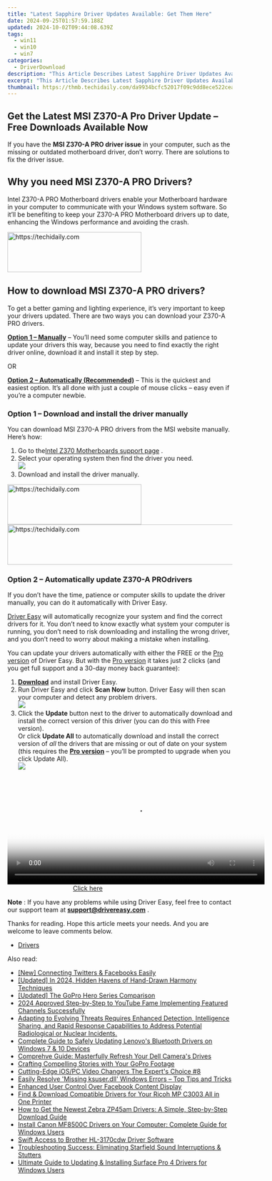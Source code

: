 ```yaml
---
title: "Latest Sapphire Driver Updates Available: Get Them Here"
date: 2024-09-25T01:57:59.188Z
updated: 2024-10-02T09:44:08.639Z
tags:
  - win11
  - win10
  - win7
categories:
  - DriverDownload
description: "This Article Describes Latest Sapphire Driver Updates Available: Get Them Here"
excerpt: "This Article Describes Latest Sapphire Driver Updates Available: Get Them Here"
thumbnail: https://thmb.techidaily.com/da9934bcfc52017f09c9dd8ece522ceaa1a0b25522700613f88aea37d088bc1d.jpg
---
```


## Get the Latest MSI Z370-A Pro Driver Update – Free Downloads Available Now

If you have the **MSI Z370-A PRO driver issue** in your computer, such as the missing or outdated motherboard driver, don’t worry. There are solutions to fix the driver issue.

## Why you need MSI Z370-A PRO Drivers?

 Intel Z370-A PRO Motherboard drivers enable your Motherboard hardware in your computer to communicate with your Windows system software. So it’ll be benefiting to keep your Z370-A PRO Motherboard drivers up to date, enhancing the Windows performance and avoiding the crash.

<!-- affiliate ads begin -->
<a href="https://laganoo.pxf.io/c/5597632/1484940/16446" target="_top" id="1484940">
  <img src="//a.impactradius-go.com/display-ad/16446-1484940" border="0" alt="https://techidaily.com" width="300" height="90"/>
</a>
<img height="0" width="0" src="https://laganoo.pxf.io/i/5597632/1484940/16446" style="position:absolute;visibility:hidden;" border="0" />
<!-- affiliate ads end -->

## How to download MSI Z370-A PRO drivers?

 To get a better gaming and lighting experience, it’s very important to keep your drivers updated. There are two ways you can download your Z370-A PRO drivers.

**[Option 1 – Manually](https://tools.techidaily.com/drivereasy/download/)**  – You’ll need some computer skills and patience to update your drivers this way, because you need to find exactly the right driver online, download it and install it step by step.

OR

**[Option 2 – Automatically (Recommended)](https://www.drivereasy.com/knowledge/download-msi-z370-a-pro-drivers/#op2)**  – This is the quickest and easiest option. It’s all done with just a couple of mouse clicks – easy even if you’re a computer newbie.

### **Option 1 –** **Download and install the driver manually**

 You can download MSI Z370-A PRO drivers from the MSI website manually.  
 Here’s how:

1. Go to the[Intel Z370 Motherboards support page](https://www.msi.com/Motherboard/support/Z370-A-PRO#down-driver) .
2. Select your operating system then find the driver you need.  
![](https://images.drivereasy.com/wp-content/uploads/2019/08/z370-2.jpg)
3. Download and install the driver manually.

<!-- affiliate ads begin -->
<a href="https://aligracehair.sjv.io/c/5597632/2006941/19272" target="_top" id="2006941">
  <img src="//a.impactradius-go.com/display-ad/19272-2006941" border="0" alt="https://techidaily.com" width="300" height="90"/>
</a>
<img height="0" width="0" src="https://aligracehair.sjv.io/i/5597632/2006941/19272" style="position:absolute;visibility:hidden;" border="0" />
<!-- affiliate ads end -->

<!-- affiliate ads begin -->
<a href="https://unicoeye.pxf.io/c/5597632/2134241/18498" target="_top" id="2134241">
  <img src="//a.impactradius-go.com/display-ad/18498-2134241" border="0" alt="https://techidaily.com" width="728" height="90"/>
</a>
<img height="0" width="0" src="https://unicoeye.pxf.io/i/5597632/2134241/18498" style="position:absolute;visibility:hidden;" border="0" />
<!-- affiliate ads end -->

### **Option 2 – Automatically update** Z370-A PRO**drivers**

 If you don’t have the time, patience or computer skills to update the driver manually, you can do it automatically with Driver Easy.

[Driver Easy](https://tools.techidaily.com/drivereasy/download/) will automatically recognize your system and find the correct drivers for it. You don’t need to know exactly what system your computer is running, you don’t need to risk downloading and installing the wrong driver, and you don’t need to worry about making a mistake when installing.

 You can update your drivers automatically with either the FREE or the [Pro version](https://tools.techidaily.com/drivereasy/download/) of Driver Easy. But with the [Pro version](https://tools.techidaily.com/drivereasy/download/) it takes just 2 clicks (and you get full support and a 30-day money back guarantee):

1. **[Download](https://tools.techidaily.com/drivereasy/download/)**  and install Driver Easy.
2. Run Driver Easy and click **Scan Now** button. Driver Easy will then scan your computer and detect any problem drivers.  
![](https://images.drivereasy.com/wp-content/uploads/2019/08/NVIDIA-18.jpg)
3. Click the **Update** button next to the driver to automatically download and install the correct version of this driver (you can do this with Free version).  
 Or click **Update All** to automatically download and install the correct version of _all_ the drivers that are missing or out of date on your system (this requires the **[Pro version](https://tools.techidaily.com/drivereasy/download/)**  – you’ll be prompted to upgrade when you click Update All).  
![](https://images.drivereasy.com/wp-content/uploads/2019/08/NVIDIA-Geoforce.jpg)

<!-- affiliate ads begin -->
<span id="1982596">
					<video width="576" height="240" style="cursor:pointer"
           poster="//a.impactradius-go.com/display-clicktoplayimage/1982596.png"
           onclick="if(!this.playClicked){this.play();this.setAttribute('controls',true);this.playClicked=true;}">
	   <source src="//a.impactradius-go.com/display-ad/22993-1982596">
	   <img src="//a.impactradius-go.com/display-clicktoplayimage/1982596.png" style="border: none; height: 100%; width: 100%; object-fit: contain">
	</video>
	<div style="width:360px;text-align:center"><a href="javascript:window.open(decodeURIComponent('https%3A%2F%2Fhomestyler.sjv.io%2Fc%2F5597632%2F1982596%2F22993'), '_blank');void(0);">Click here</a></div>
</span>
<img height="0" width="0" src="https://imp.pxf.io/i/5597632/1982596/22993" style="position:absolute;visibility:hidden;" border="0" />
<!-- affiliate ads end -->

**Note** : If you have any problems while using Driver Easy, feel free to contact our support team at **[support@drivereasy.com](https://tools.techidaily.com/drivereasy/download/)**  .

 Thanks for reading. Hope this article meets your needs. And you are welcome to leave comments below.

* [Drivers](https://tools.techidaily.com/drivereasy/download/)

<ins class="adsbygoogle"
     style="display:block"
     data-ad-format="autorelaxed"
     data-ad-client="ca-pub-7571918770474297"
     data-ad-slot="1223367746"></ins>

<ins class="adsbygoogle"
     style="display:block"
     data-ad-client="ca-pub-7571918770474297"
     data-ad-slot="8358498916"
     data-ad-format="auto"
     data-full-width-responsive="true"></ins>

<span class="atpl-alsoreadstyle">Also read:</span>
<div><ul>
<li><a href="https://facebook-clips.techidaily.com/new-connecting-twitters-and-facebooks-easily/"><u>[New] Connecting Twitters & Facebooks Easily</u></a></li>
<li><a href="https://fox-hovers.techidaily.com/updated-in-2024-hidden-havens-of-hand-drawn-harmony-techniques/"><u>[Updated] In 2024, Hidden Havens of Hand-Drawn Harmony Techniques</u></a></li>
<li><a href="https://some-approaches.techidaily.com/updated-the-gopro-hero-series-comparison/"><u>[Updated] The GoPro Hero Series Comparison</u></a></li>
<li><a href="https://youtube-docs.techidaily.com/approved-step-by-step-to-youtube-fame-implementing-featured-channels-successfully/"><u>2024 Approved Step-by-Step to YouTube Fame Implementing Featured Channels Successfully</u></a></li>
<li><a href="https://hardware-help.techidaily.com/adapting-to-evolving-threats-requires-enhanced-detection-intelligence-sharing-and-rapid-response-capabilities-to-address-potential-radiological-or-nuclear-i247/"><u>Adapting to Evolving Threats Requires Enhanced Detection, Intelligence Sharing, and Rapid Response Capabilities to Address Potential Radiological or Nuclear Incidents.</u></a></li>
<li><a href="https://hardware-help.techidaily.com/complete-guide-to-safely-updating-lenovos-bluetooth-drivers-on-windows-7-and-10-devices/"><u>Complete Guide to Safely Updating Lenovo's Bluetooth Drivers on Windows 7 & 10 Devices</u></a></li>
<li><a href="https://hardware-help.techidaily.com/comprehve-guide-masterfully-refresh-your-dell-cameras-drives/"><u>Comprehve Guide: Masterfully Refresh Your Dell Camera's Drives</u></a></li>
<li><a href="https://extra-information.techidaily.com/crafting-compelling-stories-with-your-gopro-footage/"><u>Crafting Compelling Stories with Your GoPro Footage</u></a></li>
<li><a href="https://extra-information.techidaily.com/cutting-edge-iospc-video-changers-the-experts-choice-8/"><u>Cutting-Edge iOS/PC Video Changers The Expert's Choice #8</u></a></li>
<li><a href="https://technical-tips.techidaily.com/easily-resolve-missing-ksuserdll-windows-errors-top-tips-and-tricks/"><u>Easily Resolve 'Missing ksuser.dll' Windows Errors – Top Tips and Tricks</u></a></li>
<li><a href="https://facebook.techidaily.com/enhanced-user-control-over-facebook-content-display/"><u>Enhanced User Control Over Facebook Content Display</u></a></li>
<li><a href="https://hardware-help.techidaily.com/find-and-download-compatible-drivers-for-your-ricoh-mp-c3003-all-in-one-printer/"><u>Find & Download Compatible Drivers for Your Ricoh MP C3003 All in One Printer</u></a></li>
<li><a href="https://hardware-help.techidaily.com/how-to-get-the-newest-zebra-zp45am-drivers-a-simple-step-by-step-download-guide/"><u>How to Get the Newest Zebra ZP45am Drivers: A Simple, Step-by-Step Download Guide</u></a></li>
<li><a href="https://hardware-help.techidaily.com/install-canon-mf8500c-drivers-on-your-computer-complete-guide-for-windows-users/"><u>Install Canon MF8500C Drivers on Your Computer: Complete Guide for Windows Users</u></a></li>
<li><a href="https://hardware-help.techidaily.com/swift-access-to-brother-hl-3170cdw-driver-software/"><u>Swift Access to Brother HL-3170cdw Driver Software</u></a></li>
<li><a href="https://win-solutions.techidaily.com/troubleshooting-success-eliminating-starfield-sound-interruptions-and-stutters/"><u>Troubleshooting Success: Eliminating Starfield Sound Interruptions & Stutters</u></a></li>
<li><a href="https://hardware-help.techidaily.com/ultimate-guide-to-updating-and-installing-surface-pro-4-drivers-for-windows-users/"><u>Ultimate Guide to Updating & Installing Surface Pro 4 Drivers for Windows Users</u></a></li>
</ul></div>

